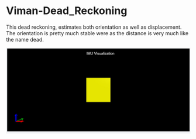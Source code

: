 # Viman-Dead_Reckoning

This dead reckoning, estimates both orientation as well as displacement. The orientation is pretty much stable were as the distance is very much like the name dead.

![Files](multimedia/visualisation.JPG)
